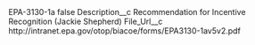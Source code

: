 <?xml version="1.0" encoding="UTF-8"?>
<CustomMetadata xmlns="http://soap.sforce.com/2006/04/metadata" xmlns:xsi="http://www.w3.org/2001/XMLSchema-instance" xmlns:xsd="http://www.w3.org/2001/XMLSchema">
    <label>EPA-3130-1a</label>
    <protected>false</protected>
    <values>
        <field>Description__c</field>
        <value xsi:type="xsd:string">Recommendation for Incentive Recognition (Jackie Shepherd)</value>
    </values>
    <values>
        <field>File_Url__c</field>
        <value xsi:type="xsd:string">http://intranet.epa.gov/otop/biacoe/forms/EPA3130-1av5v2.pdf</value>
    </values>
</CustomMetadata>
